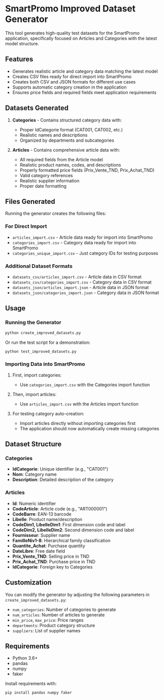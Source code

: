 # SmartPromo Improved Dataset Generator

This tool generates high-quality test datasets for the SmartPromo application, specifically focused on Articles and Categories with the latest model structure.

## Features

- Generates realistic article and category data matching the latest model
- Creates CSV files ready for direct import into SmartPromo
- Creates both CSV and JSON formats for different use cases
- Supports automatic category creation in the application
- Ensures price fields and required fields meet application requirements

## Datasets Generated

1. **Categories** - Contains structured category data with:
   - Proper IdCategorie format (CAT001, CAT002, etc.)
   - Realistic names and descriptions
   - Organized by departments and subcategories

2. **Articles** - Contains comprehensive article data with:
   - All required fields from the Article model
   - Realistic product names, codes, and descriptions
   - Properly formatted price fields (Prix_Vente_TND, Prix_Achat_TND)
   - Valid category references
   - Realistic supplier information
   - Proper date formatting

## Files Generated

Running the generator creates the following files:

### For Direct Import

- `articles_import.csv` - Article data ready for import into SmartPromo
- `categories_import.csv` - Category data ready for import into SmartPromo
- `categories_unique_import.csv` - Just category IDs for testing purposes

### Additional Dataset Formats

- `datasets_csv/articles_import.csv` - Article data in CSV format
- `datasets_csv/categories_import.csv` - Category data in CSV format
- `datasets_json/articles_import.json` - Article data in JSON format
- `datasets_json/categories_import.json` - Category data in JSON format

## Usage

### Running the Generator

```bash
python create_improved_datasets.py
```

Or run the test script for a demonstration:

```bash
python test_improved_datasets.py
```

### Importing Data into SmartPromo

1. First, import categories:
   - Use `categories_import.csv` with the Categories import function
   
2. Then, import articles:
   - Use `articles_import.csv` with the Articles import function
   
3. For testing category auto-creation:
   - Import articles directly without importing categories first
   - The application should now automatically create missing categories

## Dataset Structure

### Categories

- **IdCategorie**: Unique identifier (e.g., "CAT001")
- **Nom**: Category name
- **Description**: Detailed description of the category

### Articles

- **Id**: Numeric identifier
- **CodeArticle**: Article code (e.g., "ART000001")
- **CodeBarre**: EAN-13 barcode
- **Libelle**: Product name/description
- **CodeDim1, LibelleDim1**: First dimension code and label
- **CodeDim2, LibelleDim2**: Second dimension code and label
- **Fournisseur**: Supplier name
- **FamilleNiv1-8**: Hierarchical family classification
- **Quantite_Achat**: Purchase quantity
- **DateLibre**: Free date field
- **Prix_Vente_TND**: Selling price in TND
- **Prix_Achat_TND**: Purchase price in TND
- **IdCategorie**: Foreign key to Categories

## Customization

You can modify the generator by adjusting the following parameters in `create_improved_datasets.py`:

- `num_categories`: Number of categories to generate
- `num_articles`: Number of articles to generate
- `min_price`, `max_price`: Price ranges
- `departments`: Product category structure
- `suppliers`: List of supplier names

## Requirements

- Python 3.6+
- pandas
- numpy
- faker

Install requirements with:

```bash
pip install pandas numpy faker
```
